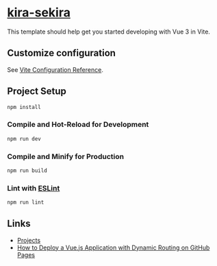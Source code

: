 # [kira-sekira](https://kira-sekira.ru/)

This template should help get you started developing with Vue 3 in Vite.

## Customize configuration

See [Vite Configuration Reference](https://vitejs.dev/config/).

## Project Setup

```sh
npm install
```

### Compile and Hot-Reload for Development

```sh
npm run dev
```

### Compile and Minify for Production

```sh
npm run build
```

### Lint with [ESLint](https://eslint.org/)

```sh
npm run lint
```

## Links

* [Projects](https://disk.yandex.ru/d/_4myRqo1oihAGA)
* [How to Deploy a Vue.js Application with Dynamic Routing on GitHub Pages](https://huishun.medium.com/how-to-deploy-a-vue-js-application-with-dynamic-routing-on-github-pages-3d36f4644e54)
